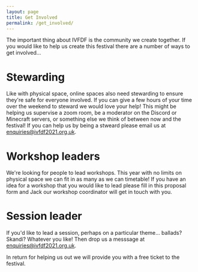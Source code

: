 ```yaml
---
layout: page
title: Get Involved
permalink: /get_involved/
---
```

The important thing about IVFDF is the community we create together. If you would like to help us create this festival there are a number of ways to get involved...

# Stewarding
Like with physical space, online spaces also need stewarding to ensure they're safe for everyone involved. If you can give a few hours of your time over the weekend to steward we would love your help! This might be helping us supervise a zoom room, be a moderator on the Discord or Minecraft servers, or something else we think of between now and the festival! If you can help us by being a stweard please email us at <a href="mailto:enquiries@ivfdf2021.org.uk">enquiries@ivfdf2021.org.uk</a>.

# Workshop leaders
We're looking for people to lead workshops. This year with no limits on physical space we can fit in as many as we can timetable! If you have an idea for a workshop that you would like to lead please fill in this proposal form and Jack our workshop coordinator will get in touch with you.
# Session leader

If you'd like to lead a session, perhaps on a particular theme... ballads? Skandi? Whatever you like! Then drop us a messsage at <a href="mailto:enquiries@ivfdf2021.org.uk">enquiries@ivfdf2021.org.uk</a>.


In return for helping us out we will provide you with a free ticket to the festival.
